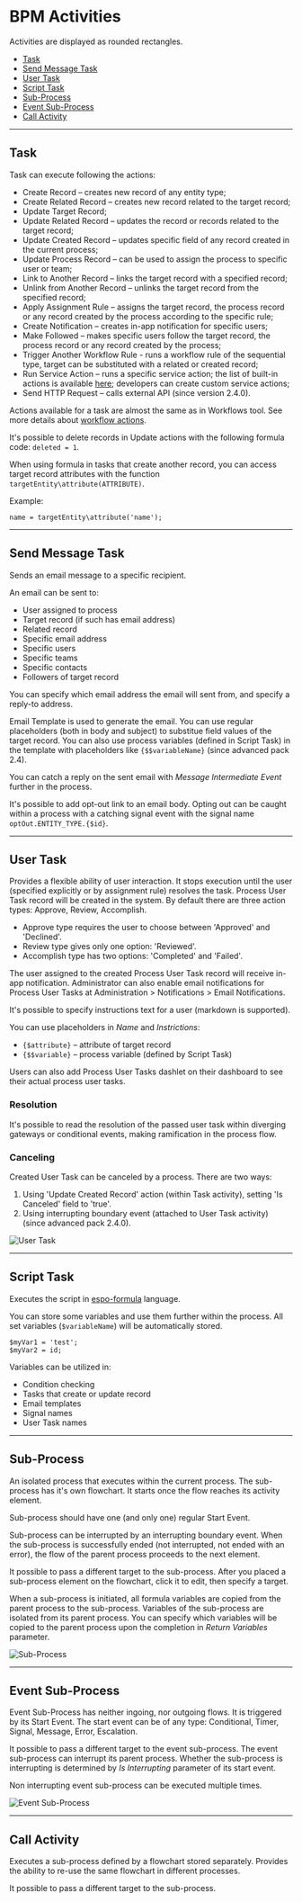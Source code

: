 # BPM Activities

Activities are displayed as rounded rectangles.

* [Task](#user-content-task)
* [Send Message Task](#user-content-send-message-task)
* [User Task](#user-content-user-task)
* [Script Task](#user-content-script-task)
* [Sub-Process](#user-content-sub-process)
* [Event Sub-Process](#user-content-event-sub-process)
* [Call Activity](#user-content-call-activity)

----

## Task

Task can execute following the actions:

* Create Record – creates new record of any entity type;
* Create Related Record – creates new record related to the target record;
* Update Target Record;
* Update Related Record – updates the record or records related to the target record;
* Update Created Record – updates specific field of any record created in the current process;
* Update Process Record – can be used to assign the process to specific user or team;
* Link to Another Record – links the target record with a specified record;
* Unlink from Another Record – unlinks the target record from the specified record;
* Apply Assignment Rule – assigns the target record, the process record or any record created by the process according to the specific rule;
* Create Notification – creates in-app notification for specific users;
* Make Followed – makes specific users follow the target record, the process record or any record created by the process;
* Trigger Another Workflow Rule - runs a workflow rule of the sequential type, target can be substituted with a related or created record;
* Run Service Action – runs a specific service action; the list of built-in actions is available [here](workflows.md#run-service-action); developers can create custom service actions;
* Send HTTP Request – calls external API (since version 2.4.0).

Actions available for a task are almost the same as in Workflows tool. See more details about [workflow actions](workflows.md#actions).

It's possible to delete records in Update actions with the following formula code: `deleted = 1`.

When using formula in tasks that create another record, you can access target record attributes with the function `targetEntity\attribute(ATTRIBUTE)`. 

Example:

```
name = targetEntity\attribute('name');
```

----

## Send Message Task

Sends an email message to a specific recipient. 

An email can be sent to:

* User assigned to process
* Target record (if such has email address)
* Related record
* Specific email address
* Specific users
* Specific teams
* Specific contacts
* Followers of target record

You can specify which email address the email will sent from, and specify a reply-to address.

Email Template is used to generate the email. You can use regular placeholders (both in body and subject) to substitue field values of the target record. You can also use process variables (defined in Script Task) in the template with placeholders like `{$$variableName}` (since advanced pack 2.4).

You can catch a reply on the sent email with *Message Intermediate Event* further in the process.

It's possible to add opt-out link to an email body. Opting out can be caught within a process with a catching signal event with the signal name `optOut.ENTITY_TYPE.{$id}`.

----

## User Task

Provides a flexible ability of user interaction. It stops execution until the user (specified explicitly or by assignment rule) resolves the task. Process User Task record will be created in the system. By default there are three action types: Approve, Review, Accomplish.

* Approve type requires the user to choose between 'Approved' and 'Declined'.
* Review type gives only one option: 'Reviewed'.
* Accomplish type has two options: 'Completed' and 'Failed'.

The user assigned to the created Process User Task record will receive in-app notification. Administrator can also enable email notifications for Process User Tasks at Administration > Notifications > Email Notifications.

It's possible to specify instructions text for a user (markdown is supported).

You can use placeholders in *Name* and *Instrictions*:

* `{$attribute}` – attribute of target record
* `{$$variable}` – process variable (defined by Script Task)

Users can also add Process User Tasks dashlet on their dashboard to see their actual process user tasks.

### Resolution

It's possible to read the resolution of the passed user task within diverging gateways or conditional events, making ramification in the process flow.

### Canceling

Created User Task can be canceled by a process. There are two ways:

1. Using 'Update Created Record' action (within Task activity), setting 'Is Canceled' field to 'true'. 
2. Using interrupting boundary event (attached to User Task activity) (since advanced pack 2.4.0).

![User Task](https://raw.githubusercontent.com/espocrm/documentation/master/_static/images/administration/bpm/task-user.png)

----

## Script Task

Executes the script in [espo-formula](formula.md) language. 

You can store some variables and use them further within the process. All set variables (`$variableName`) will be automatically stored.

```
$myVar1 = 'test';
$myVar2 = id;
```

Variables can be utilized in:

* Condition checking
* Tasks that create or update record
* Email templates
* Signal names
* User Task names

----

## Sub-Process

An isolated process that executes within the current process. The sub-process has it's own flowchart. It starts once the flow reaches its activity element.

Sub-process should have one (and only one) regular Start Event.

Sub-process can be interrupted by an interrupting boundary event. When the sub-process is successfully ended (not interrupted, not ended with an error), the flow of the parent process proceeds to the next element.

It possible to pass a different target to the sub-process. After you placed a sub-process element on the flowchart, click it to edit, then specify a target.

When a sub-process is initiated, all formula variables are copied from the parent process to the sub-process. Variables of the sub-process are isolated from its parent process. You can specify which variables will be copied to the parent process upon the completion in *Return Variables* parameter.

![Sub-Process](https://raw.githubusercontent.com/espocrm/documentation/master/_static/images/administration/bpm/sub-process.png)

----

## Event Sub-Process

Event Sub-Process has neither ingoing, nor outgoing flows. It is triggered by its Start Event. The start event can be of any type: Conditional, Timer, Signal, Message, Error, Escalation.

It possible to pass a different target to the event sub-process. The event sub-process can interrupt its parent process. Whether the sub-process is interrupting is determined by *Is Interrupting* parameter of its start event.

Non interrupting event sub-process can be executed multiple times.

![Event Sub-Process](https://raw.githubusercontent.com/espocrm/documentation/master/_static/images/administration/bpm/event-sub-process.png)

----

## Call Activity

Executes a sub-process defined by a flowchart stored separately. Provides the ability to re-use the same flowchart in different processes.

It possible to pass a different target to the sub-process.


